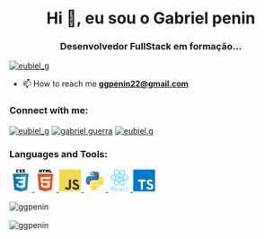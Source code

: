 <h1 align="center">Hi 👋, eu sou o Gabriel penin</h1>
<h3 align="center">Desenvolvedor FullStack em formação...</h3>

<p align="left"> <a href="https://twitter.com/eubiel_g" target="blank"><img src="https://img.shields.io/twitter/follow/eubiel_g?logo=twitter&style=for-the-badge" alt="eubiel_g" /></a> </p>

- 📫 How to reach me **ggpenin22@gmail.com**

<h3 align="left">Connect with me:</h3>
<p align="left">
<a href="https://twitter.com/eubiel_g" target="blank"><img align="center" src="https://raw.githubusercontent.com/rahuldkjain/github-profile-readme-generator/master/src/images/icons/Social/twitter.svg" alt="eubiel_g" height="30" width="40" /></a>
<a href="https://linkedin.com/in/gabriel guerra" target="blank"><img align="center" src="https://raw.githubusercontent.com/rahuldkjain/github-profile-readme-generator/master/src/images/icons/Social/linked-in-alt.svg" alt="gabriel guerra" height="30" width="40" /></a>
<a href="https://instagram.com/eubiel.g" target="blank"><img align="center" src="https://raw.githubusercontent.com/rahuldkjain/github-profile-readme-generator/master/src/images/icons/Social/instagram.svg" alt="eubiel.g" height="30" width="40" /></a>
</p>

<h3 align="left">Languages and Tools:</h3>
<p align="left"> <a href="https://www.w3schools.com/css/" target="_blank" rel="noreferrer"> <img src="https://raw.githubusercontent.com/devicons/devicon/master/icons/css3/css3-original-wordmark.svg" alt="css3" width="40" height="40"/> </a> <a href="https://www.w3.org/html/" target="_blank" rel="noreferrer"> <img src="https://raw.githubusercontent.com/devicons/devicon/master/icons/html5/html5-original-wordmark.svg" alt="html5" width="40" height="40"/> </a> <a href="https://developer.mozilla.org/en-US/docs/Web/JavaScript" target="_blank" rel="noreferrer"> <img src="https://raw.githubusercontent.com/devicons/devicon/master/icons/javascript/javascript-original.svg" alt="javascript" width="40" height="40"/> </a> <a href="https://www.python.org" target="_blank" rel="noreferrer"> <img src="https://raw.githubusercontent.com/devicons/devicon/master/icons/python/python-original.svg" alt="python" width="40" height="40"/> </a> <a href="https://reactjs.org/" target="_blank" rel="noreferrer"> <img src="https://raw.githubusercontent.com/devicons/devicon/master/icons/react/react-original-wordmark.svg" alt="react" width="40" height="40"/> </a> <a href="https://www.typescriptlang.org/" target="_blank" rel="noreferrer"> <img src="https://raw.githubusercontent.com/devicons/devicon/master/icons/typescript/typescript-original.svg" alt="typescript" width="40" height="40"/> </a> </p>

<p><img align="center" src="https://github-readme-stats.vercel.app/api/top-langs?username=ggpenin&show_icons=true&locale=en&layout=compact" alt="ggpenin" /></p>

<p><img align="center" src="https://github-readme-streak-stats.herokuapp.com/?user=ggpenin&" alt="ggpenin" /></p>
